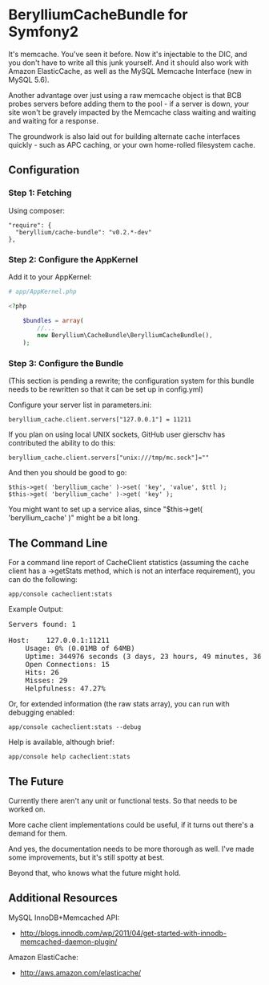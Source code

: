 BerylliumCacheBundle for Symfony2
=================================

It's memcache. You've seen it before. Now it's injectable to the DIC, and you don't have to write all this junk yourself. And it should also work with Amazon ElasticCache, as well as the MySQL Memcache Interface (new in MySQL 5.6).

Another advantage over just using a raw memcache object is that BCB probes servers before adding them to the pool - if a server is down, your site won't be gravely impacted by the Memcache class waiting and waiting and waiting for a response.

The groundwork is also laid out for building alternate cache interfaces quickly - such as APC caching, or your own home-rolled filesystem cache.

## Configuration

### Step 1: Fetching

Using composer:

    "require": {
      "beryllium/cache-bundle": "v0.2.*-dev"
    },

### Step 2: Configure the AppKernel

Add it to your AppKernel:

```php
# app/AppKernel.php

<?php

    $bundles = array(
        //...
        new Beryllium\CacheBundle\BerylliumCacheBundle(),
    );
```

### Step 3: Configure the Bundle

(This section is pending a rewrite; the configuration system for this bundle needs to be rewritten so that it can be set up in config.yml)

Configure your server list in parameters.ini:

    beryllium_cache.client.servers["127.0.0.1"] = 11211 

If you plan on using local UNIX sockets, GitHub user gierschv has contributed the ability to do this:

    beryllium_cache.client.servers["unix:///tmp/mc.sock"]=""

And then you should be good to go:
  
    $this->get( 'beryllium_cache' )->set( 'key', 'value', $ttl );
    $this->get( 'beryllium_cache' )->get( 'key' );

You might want to set up a service alias, since "$this->get( 'beryllium_cache' )" might be a bit long.

## The Command Line

For a command line report of CacheClient statistics (assuming the cache client has a ->getStats method, which is not an interface requirement), you can do the following:

    app/console cacheclient:stats

Example Output:
<pre>
Servers found: 1

Host:    127.0.0.1:11211
	Usage: 0% (0.01MB of 64MB)
	Uptime: 344976 seconds (3 days, 23 hours, 49 minutes, 36 seconds)
	Open Connections: 15
	Hits: 26
	Misses: 29
	Helpfulness: 47.27%
</pre>
Or, for extended information (the raw stats array), you can run with debugging enabled:

    app/console cacheclient:stats --debug

Help is available, although brief:

    app/console help cacheclient:stats

## The Future 

Currently there aren't any unit or functional tests. So that needs to be worked on.

More cache client implementations could be useful, if it turns out there's a demand for them.

And yes, the documentation needs to be more thorough as well. I've made some improvements, but it's still spotty at best.

Beyond that, who knows what the future might hold.

## Additional Resources

MySQL InnoDB+Memcached API: 

* http://blogs.innodb.com/wp/2011/04/get-started-with-innodb-memcached-daemon-plugin/

Amazon ElastiCache: 

* http://aws.amazon.com/elasticache/

